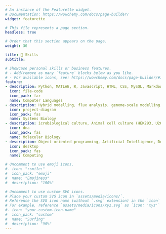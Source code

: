 ```yaml
---
# An instance of the Featurette widget.
# Documentation: https://wowchemy.com/docs/page-builder/
widget: featurette

# This file represents a page section.
headless: true

# Order that this section appears on the page.
weight: 30

title: 🧠 Skills
subtitle:

# Showcase personal skills or business features.
# - Add/remove as many `feature` blocks below as you like.
# - For available icons, see: https://wowchemy.com/docs/page-builder/#icons
feature:
- description: Python, MATLAB, R, Javascript, HTML, CSS, MySQL, Markdown, LaTeX, Bash/zsh
  icon: file-code
  icon_pack: far
  name: Computer Languages
- description: Hybrid modelling, flux analysis, genome-scale modelling, constraint-based modelling, dynamic modellin
  icon: project-diagram
  icon_pack: fas
  name: Systems Biology
- description: icrobiological culture, Animal cell culture (HEK293, U2OS), Molecular cloning, PCR, DNA/RNA extraction, Electrophoresis, qPCR (beginner), BSL-2 laboratory practices, Bioinformatics tools
  icon: dna
  icon_pack: fas
  name: Molecular Biology
- description: Object-oriented programming, Artificial Intelligence, Deep Learning, Artificial Neural Networks, Networking, Web development, Git, Graphics software, *nix command line, Windows, macOS, GNU/Linux
  icon: desktop
  icon_pack: fas
  name: Computing

# Uncomment to use emoji icons.
#- icon: ":smile:"
#  icon_pack: "emoji"
#  name: "Emojiness"
#  description: "100%"  

# Uncomment to use custom SVG icons.
# Place your custom SVG icon in `assets/media/icons/`.
# Reference the SVG icon name (without `.svg` extension) in the `icon` field.
# For example, reference `assets/media/icons/xyz.svg` as `icon: 'xyz'`
#- icon: "your-custom-icon-name"
#  icon_pack: "custom"
#  name: "Surfing"
#  description: "90%"
---
```

